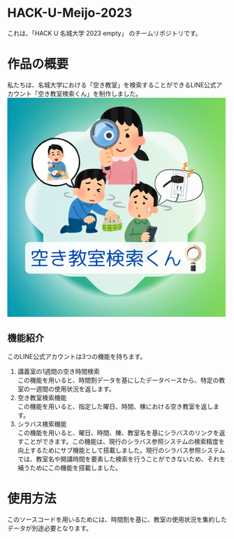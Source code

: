 # HACK-U-Meijo-2023
これは、「HACK U 名城大学 2023 empty」 のチームリポジトリです。
# 作品の概要
私たちは、名城大学における「空き教室」を検索することができるLINE公式アカウント「空き教室検索くん」を制作しました。  
![icon](empty-icon-new.png)

## 機能紹介
このLINE公式アカウントは3つの機能を持ちます。
1. 講義室の1週間の空き時間検索  
   この機能を用いると、時間割データを基にしたデータベースから、特定の教室の一週間の使用状況を返します。
2. 空き教室検索機能  
   この機能を用いると、指定した曜日、時間、棟における空き教室を返します。
3. シラバス検索機能  
   この機能を用いると、曜日、時間、棟、教室名を基にシラバスのリンクを返すことができます。この機能は、現行のシラバス参照システムの検索精度を向上するためにサブ機能として搭載しました。現行のシラバス参照システムでは、教室名や開講時間を要素した検索を行うことができないため、それを補うためにこの機能を搭載しました。

# 使用方法
このソースコードを用いるためには、時間割を基に、教室の使用状況を集約したデータが別途必要となります。